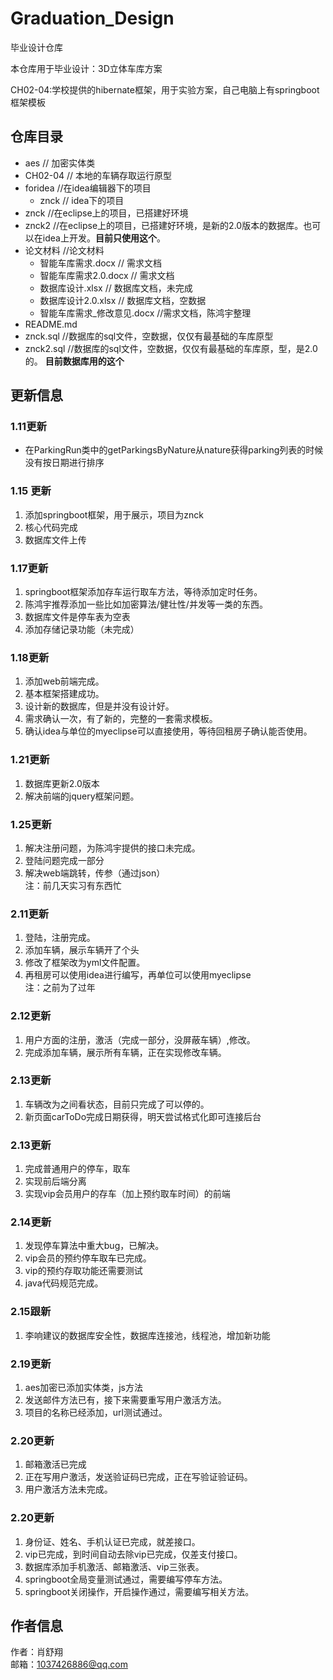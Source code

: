 # Graduation_Design
毕业设计仓库

本仓库用于毕业设计：3D立体车库方案  

CH02-04:学校提供的hibernate框架，用于实验方案，自己电脑上有springboot框架模板

## 仓库目录 ##
- aes //  加密实体类  
- CH02-04                   //   本地的车辆存取运行原型  
- foridea  					//在idea编辑器下的项目  
	- znck // idea下的项目   
- znck  //在eclipse上的项目，已搭建好环境  
- znck2  //在eclipse上的项目，已搭建好环境，是新的2.0版本的数据库。也可以在idea上开发。**目前只使用这个**。  
-	论文材料  //论文材料    
	- 智能车库需求.docx // 需求文档   
	- 智能车库需求2.0.docx // 需求文档   
	- 数据库设计.xlsx // 数据库文档，未完成   
	- 数据库设计2.0.xlsx // 数据库文档，空数据   
	- 智能车库需求_修改意见.docx //需求文档，陈鸿宇整理
- README.md  
- znck.sql //数据库的sql文件，空数据，仅仅有最基础的车库原型
- znck2.sql //数据库的sql文件，空数据，仅仅有最基础的车库原，型，是2.0的。  **目前数据库用的这个**


## 更新信息 ##
### 1.11更新 
    
- 在ParkingRun类中的getParkingsByNature从nature获得parking列表的时候没有按日期进行排序  
 
### 1.15 更新
1.  添加springboot框架，用于展示，项目为znck
2.  核心代码完成
3.  数据库文件上传  

### 1.17更新
1.  springboot框架添加存车运行取车方法，等待添加定时任务。
2. 	陈鸿宇推荐添加一些比如加密算法/健壮性/并发等一类的东西。
3. 	数据库文件是停车表为空表
4. 	添加存储记录功能（未完成）

### 1.18更新
1. 	添加web前端完成。
2. 	基本框架搭建成功。  
3. 	设计新的数据库，但是并没有设计好。
4. 	需求确认一次，有了新的，完整的一套需求模板。
5. 	确认idea与单位的myeclipse可以直接使用，等待回租房子确认能否使用。

### 1.21更新
1.  数据库更新2.0版本
2.  解决前端的jquery框架问题。

### 1.25更新
1.	解决注册问题，为陈鸿宇提供的接口未完成。
2.	登陆问题完成一部分
3.	解决web端跳转，传参（通过json）  
注：前几天实习有东西忙

### 2.11更新
1.	登陆，注册完成。
2.	添加车辆，展示车辆开了个头
3.	修改了框架改为yml文件配置。
4.	再租房可以使用idea进行编写，再单位可以使用myeclipse  
注：之前为了过年

### 2.12更新
1.	用户方面的注册，激活（完成一部分，没屏蔽车辆）,修改。  
2.	完成添加车辆，展示所有车辆，正在实现修改车辆。 

### 2.13更新
1.	车辆改为之间看状态，目前只完成了可以停的。
2.	新页面carToDo完成日期获得，明天尝试格式化即可连接后台

### 2.13更新
1.	完成普通用户的停车，取车
2.	实现前后端分离
3.	实现vip会员用户的存车（加上预约取车时间）的前端

### 2.14更新
1.	发现停车算法中重大bug，已解决。
2.	vip会员的预约停车取车已完成。
3.	vip的预约存取功能还需要测试
4.	java代码规范完成。


### 2.15跟新
1.	李响建议的数据库安全性，数据库连接池，线程池，增加新功能

### 2.19更新
1.	aes加密已添加实体类，js方法
2.	发送邮件方法已有，接下来需要重写用户激活方法。
3.	项目的名称已经添加，url测试通过。  

### 2.20更新
1.	邮箱激活已完成
2.	正在写用户激活，发送验证码已完成，正在写验证验证码。
3.	用户激活方法未完成。

### 2.20更新
1.	身份证、姓名、手机认证已完成，就差接口。
2.	vip已完成，到时间自动去除vip已完成，仅差支付接口。
3.	数据库添加手机激活、邮箱激活、vip三张表。
4.	springboot全局变量测试通过，需要编写停车方法。
5.	springboot关闭操作，开启操作通过，需要编写相关方法。

## 作者信息 ##
作者：肖舒翔  
邮箱：1037426886@qq.com
